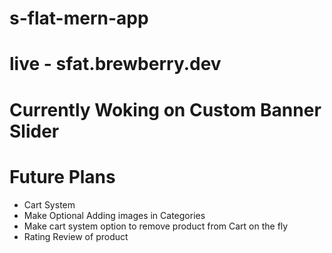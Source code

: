 # s-flat-mern-app
# live - sfat.brewberry.dev
# Currently Woking on Custom Banner Slider
# Future Plans
- Cart System
- Make Optional Adding images in Categories
- Make cart system option to remove product from Cart on the fly
- Rating Review of product
